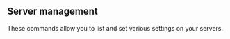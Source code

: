 

## Server management

These commands allow you to list and set various settings on your servers.

